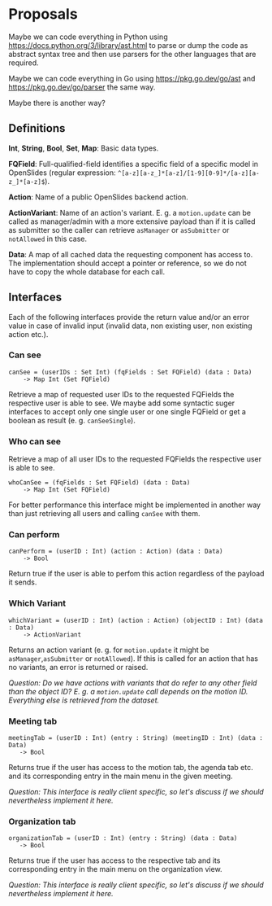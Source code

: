 # Proposals

Maybe we can code everything in Python using
https://docs.python.org/3/library/ast.html to parse or dump the code as abstract
syntax tree and then use parsers for the other languages that are required.

Maybe we can code everything in Go using https://pkg.go.dev/go/ast and
https://pkg.go.dev/go/parser the same way.

Maybe there is another way?


## Definitions

**Int**, **String**, **Bool**, **Set**, **Map**: Basic data types.

**FQField**: Full-qualified-field identifies a specific field of a specific
model in OpenSlides (regular expression:
`^[a-z][a-z_]*[a-z]/[1-9][0-9]*/[a-z][a-z_]*[a-z]$`).

**Action**: Name of a public OpenSlides backend action.

**ActionVariant**: Name of an action's variant. E. g. a `motion.update` can be
called as manager/admin with a more extensive payload than if it is called as
submitter so the caller can retrieve `asManager` or `asSubmitter` or
`notAllowed` in this case.

**Data**: A map of all cached data the requesting component has access to. The
implementation should accept a pointer or reference, so we do not have to copy
the whole database for each call.


## Interfaces

Each of the following interfaces provide the return value and/or an error value
in case of invalid input (invalid data, non existing user, non existing action
etc.).


### Can see

    canSee = (userIDs : Set Int) (fqFields : Set FQField) (data : Data)
        -> Map Int (Set FQField)

Retrieve a map of requested user IDs to the requested FQFields the respective
user is able to see. We maybe add some syntactic suger interfaces to accept only
one single user or one single FQField or get a boolean as result (e. g.
`canSeeSingle`).


### Who can see

Retrieve a map of all user IDs to the requested FQFields the respective user is
able to see.

    whoCanSee = (fqFields : Set FQField) (data : Data)
        -> Map Int (Set FQField)

For better performance this interface might be implemented in another way than
just retrieving all users and calling `canSee` with them.


### Can perform

    canPerform = (userID : Int) (action : Action) (data : Data)
        -> Bool

Return true if the user is able to perfom this action regardless of the payload
it sends.


### Which Variant

    whichVariant = (userID : Int) (action : Action) (objectID : Int) (data : Data)
        -> ActionVariant

Returns an action variant (e. g. for `motion.update` it might be
`asManager`,`asSubmitter` or `notAllowed`). If this is called for an action that
has no variants, an error is returned or raised.

*Question: Do we have actions with variants that do refer to any other field
than the object ID? E. g. a `motion.update` call depends on the motion ID.
Everything else is retrieved from the dataset.*


### Meeting tab

    meetingTab = (userID : Int) (entry : String) (meetingID : Int) (data : Data)
       -> Bool

Returns true if the user has access to the motion tab, the agenda tab etc. and
its corresponding entry in the main menu in the given meeting.

*Question: This interface is really client specific, so let's discuss if we
should nevertheless implement it here.*


### Organization tab

    organizationTab = (userID : Int) (entry : String) (data : Data)
       -> Bool

Returns true if the user has access to the respective tab and its corresponding
entry in the main menu on the organization view.

*Question: This interface is really client specific, so let's discuss if we
should nevertheless implement it here.*
